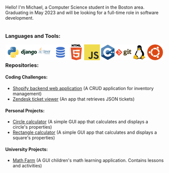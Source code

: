 Hello! I'm Michael, a Computer Science student in the Boston area. Graduating in May 2023 and will be looking for a full-time role in software development.
#
### Languages and Tools:

<img align="left" width="50px" src="https://raw.githubusercontent.com/github/explore/80688e429a7d4ef2fca1e82350fe8e3517d3494d/topics/python/python.png">
<img align="left" width="50px" src="https://raw.githubusercontent.com/github/explore/7456fdff59816d37ef383a6c8f32a26ff7332db2/topics/django/django.png">
<img align="left" width="50px" src="https://raw.githubusercontent.com/github/explore/80688e429a7d4ef2fca1e82350fe8e3517d3494d/topics/java/java.png">
<img align="left" width="50px" src="https://raw.githubusercontent.com/github/explore/80688e429a7d4ef2fca1e82350fe8e3517d3494d/topics/sql/sql.png">
<img align="left" width="50px" src="https://raw.githubusercontent.com/github/explore/80688e429a7d4ef2fca1e82350fe8e3517d3494d/topics/html/html.png">
<img align="left" width="50px" src="https://raw.githubusercontent.com/github/explore/80688e429a7d4ef2fca1e82350fe8e3517d3494d/topics/javascript/javascript.png">
<img align="left" width="50px" src="https://raw.githubusercontent.com/github/explore/180320cffc25f4ed1bbdfd33d4db3a66eeeeb358/topics/cpp/cpp.png">
<img align="left" width="50px" src="https://raw.githubusercontent.com/github/explore/80688e429a7d4ef2fca1e82350fe8e3517d3494d/topics/git/git.png">
<img align="left" width="50px" src="https://raw.githubusercontent.com/github/explore/80688e429a7d4ef2fca1e82350fe8e3517d3494d/topics/linux/linux.png">
<img align="left" width="50px" src="https://raw.githubusercontent.com/github/explore/80688e429a7d4ef2fca1e82350fe8e3517d3494d/topics/ubuntu/ubuntu.png">&nbsp;

#
### Repositories:

#### Coding Challenges:
- [Shopify backend web application](https://github.com/MikeReeves27/Shopify-backend-coding-challenge) (A CRUD application for inventory management)
- [Zendesk ticket viewer](https://github.com/MikeReeves27/Zendesk-Coding-Challenge) (An app that retrieves JSON tickets)

#### Personal Projects:
- [Circle calculator](https://github.com/MikeReeves27/Circle-calculator) (A simple GUI app that calculates and displays a circle's properties)
- [Rectangle calculator](https://github.com/MikeReeves27/Rectangle-calculator) (A simple GUI app that calculates and displays a square's properties)

#### University Projects:
- [Math Farm](https://github.com/MikeReeves27/MathFarm) (A GUI children's math learning application. Contains lessons and activities)
